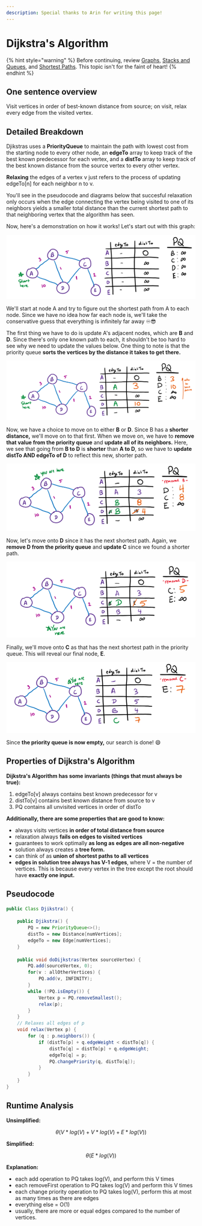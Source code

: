 ```yaml
---
description: Special thanks to Arin for writing this page!
---
```


# Dijkstra's Algorithm

{% hint style="warning" %}
Before continuing, review [Graphs](../../abstract-data-types/graphs.md), [Stacks and Queues](../../abstract-data-types/collections/stacks-and-queues.md), and [Shortest Paths](./). This topic isn't for the faint of heart!
{% endhint %}

## One sentence overview

Visit vertices in order of best-known distance from source; on visit, relax every edge from the visited vertex.

## Detailed Breakdown

Djikstras uses a **PriorityQueue** to maintain the path with lowest cost from the starting node to every other node, an **edgeTo** array to keep track of the best known predecessor for each vertex, and a **distTo** array to keep track of the best known distance from the source vertex to every other vertex.

**Relaxing** the edges of a vertex v just refers to the process of updating edgeTo\[n\] for each neighbor n to v.

You'll see in the pseudocode and diagrams below that succesful relaxation only occurs when the edge connecting the vertex being visited to one of its neighbors yields a smaller total distance than the current shortest path to that neighboring vertex that the algorithm has seen.

Now, here's a demonstration on how it works! Let's start out with this graph:

![](../../.gitbook/assets/image%20%2823%29.png)

We'll start at node A and try to figure out the shortest path from A to each node. Since we have no idea how far each node is, we'll take the conservative guess that everything is infinitely far away ♾😎

The first thing we have to do is update A's adjacent nodes, which are **B** and **D**. Since there's only one known path to each, it shouldn't be too hard to see why we need to update the values below. One thing to note is that the priority queue **sorts the vertices by the distance it takes to get there.** 

![](../../.gitbook/assets/image%20%2867%29.png)

Now, we have a choice to move on to either **B** or **D**. Since B has a **shorter distance,** we'll move on to that first. When we move on, we have to **remove that value from the priority queue** and **update all of its neighbors.** Here, we see that going from **B to D** is **shorter** than **A to D**, so we have to **update distTo AND edgeTo of D** to reflect this new, shorter path.

![](../../.gitbook/assets/image%20%2847%29.png)

Now, let's move onto **D** since it has the next shortest path. Again, we **remove D from the priority queue** and **update C** since we found a shorter path.

![](../../.gitbook/assets/image%20%2846%29.png)

Finally, we'll move onto **C** as that has the next shortest path in the priority queue. This will reveal our final node, **E**.

![](../../.gitbook/assets/image%20%2852%29.png)

Since **the priority queue is now empty,** our search is done! 😄



## Properties of Dijkstra's Algorithm

**Dijkstra's Algorithm has some invariants \(things that must always be true\):**

1. edgeTo\[v\] always contains best known predecessor for v
2. distTo\[v\] contains best known distance from source to v
3. PQ contains all unvisited vertices in order of distTo

**Additionally, there are some properties that are good to know:**

* always visits vertices **in order of total distance from source**
* relaxation always **fails on edges to visited vertices**
* guarantees to work optimally **as long as** **edges are all non-negative**
* solution always creates a **tree form.**
* can think of as **union of shortest paths to all vertices**
* **edges in solution tree always has V-1 edges**, where V = the number of vertices. This is because every vertex in the tree except the root should have **exactly one input.**

## Pseudocode

```java
public Class Djikstra() {

    public Djikstra() {
        PQ = new PriorityQueue<>();
        distTo = new Distance[numVertices];
        edgeTo = new Edge[numVertices];
    }

    public void doDijkstras(Vertex sourceVertex) {
        PQ.add(sourceVertex, 0);
        for(v : allOtherVertices) {
            PQ.add(v, INFINITY);
        }
        while (!PQ.isEmpty()) {
            Vertex p = PQ.removeSmallest();
            relax(p);
        }
    }
    // Relaxes all edges of p
    void relax(Vertex p) {
        for (q : p.neighbors()) {
            if (distTo[p] + q.edgeWeight < distTo[q]) {
                distTo[q] = distTo[p] + q.edgeWeight;
                edgeTo[q] = p;
                PQ.changePriority(q, distTo[q]);
            }
        }
    }
}
```

## Runtime Analysis

**Unsimplified:**

$$
\theta(V * log(V) + V * log(V) + E * log(V))
$$

**Simplified:**

$$
\theta(E * log(V))
$$

**Explanation:**

* each add operation to PQ takes log\(V\), and perform this V times
* each removeFirst operation to PQ takes log\(V\) and perform this V times
* each change priority operation to PQ takes log\(V\), perform this at most as many times as there are edges
* everything else = O\(1\)
* usually, there are more or equal edges compared to the number of vertices.

